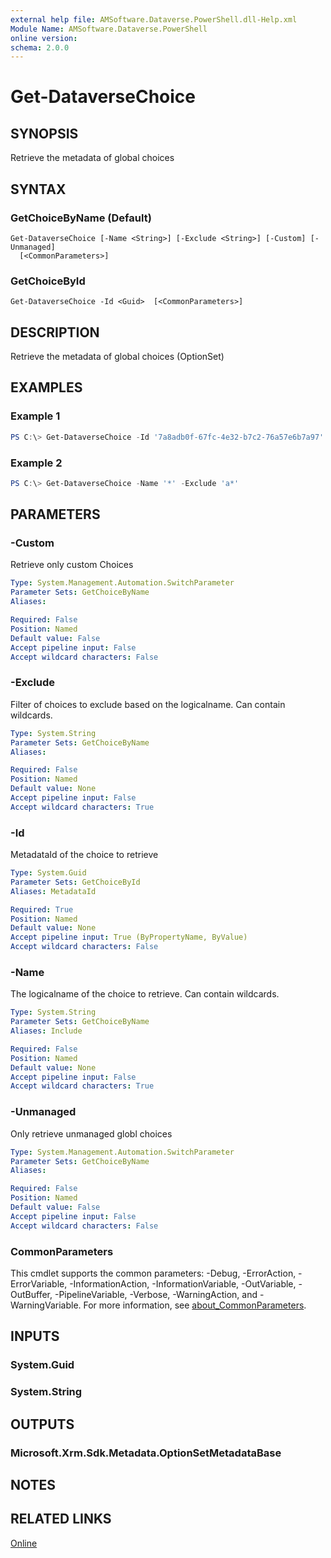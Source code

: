 ```yaml
---
external help file: AMSoftware.Dataverse.PowerShell.dll-Help.xml
Module Name: AMSoftware.Dataverse.PowerShell
online version:
schema: 2.0.0
---
```


# Get-DataverseChoice

## SYNOPSIS
Retrieve the metadata of global choices

## SYNTAX

### GetChoiceByName (Default)
```
Get-DataverseChoice [-Name <String>] [-Exclude <String>] [-Custom] [-Unmanaged]
  [<CommonParameters>]
```

### GetChoiceById
```
Get-DataverseChoice -Id <Guid>  [<CommonParameters>]
```

## DESCRIPTION
Retrieve the metadata of global choices (OptionSet)

## EXAMPLES

### Example 1
```powershell
PS C:\> Get-DataverseChoice -Id '7a8adb0f-67fc-4e32-b7c2-76a57e6b7a97'
```

### Example 2
```powershell
PS C:\> Get-DataverseChoice -Name '*' -Exclude 'a*'
```

## PARAMETERS

### -Custom
Retrieve only custom Choices

```yaml
Type: System.Management.Automation.SwitchParameter
Parameter Sets: GetChoiceByName
Aliases:

Required: False
Position: Named
Default value: False
Accept pipeline input: False
Accept wildcard characters: False
```

### -Exclude
Filter of choices to exclude based on the logicalname. Can contain wildcards.

```yaml
Type: System.String
Parameter Sets: GetChoiceByName
Aliases:

Required: False
Position: Named
Default value: None
Accept pipeline input: False
Accept wildcard characters: True
```

### -Id
MetadataId of the choice to retrieve

```yaml
Type: System.Guid
Parameter Sets: GetChoiceById
Aliases: MetadataId

Required: True
Position: Named
Default value: None
Accept pipeline input: True (ByPropertyName, ByValue)
Accept wildcard characters: False
```

### -Name
The logicalname of the choice to retrieve. Can contain wildcards.

```yaml
Type: System.String
Parameter Sets: GetChoiceByName
Aliases: Include

Required: False
Position: Named
Default value: None
Accept pipeline input: False
Accept wildcard characters: True
```

### -Unmanaged
Only retrieve unmanaged globl choices

```yaml
Type: System.Management.Automation.SwitchParameter
Parameter Sets: GetChoiceByName
Aliases:

Required: False
Position: Named
Default value: False
Accept pipeline input: False
Accept wildcard characters: False
```

### CommonParameters
This cmdlet supports the common parameters: -Debug, -ErrorAction, -ErrorVariable, -InformationAction, -InformationVariable, -OutVariable, -OutBuffer, -PipelineVariable, -Verbose, -WarningAction, and -WarningVariable. For more information, see [about_CommonParameters](http://go.microsoft.com/fwlink/?LinkID=113216).

## INPUTS

### System.Guid
### System.String
## OUTPUTS

### Microsoft.Xrm.Sdk.Metadata.OptionSetMetadataBase
## NOTES

## RELATED LINKS

[Online](https://github.com/AMSoftwareNL/DataversePowershell/blob/main/docs/Get-DataverseChoice.md)


